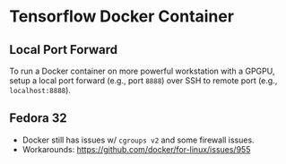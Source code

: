 # Tensorflow Docker Container

## Local Port Forward
To run a Docker container on more powerful workstation with a GPGPU, setup a
local port forward (e.g., port `8888`) over SSH to remote port (e.g., `localhost:8888`).

## Fedora 32
* Docker still has issues w/ `cgroups v2` and some firewall issues.
* Workarounds: https://github.com/docker/for-linux/issues/955

